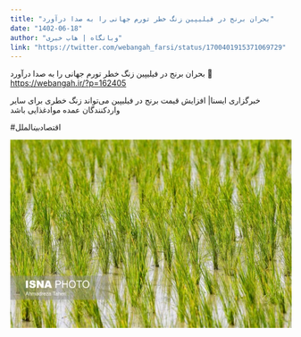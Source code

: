 ```yaml
---
title: "بحران برنج در فیلیپین زنگ خطر تورم جهانی را به صدا درآورد"
date: "1402-06-18"
author: "وبانگاه | هاب خبری"
link: "https://twitter.com/webangah_farsi/status/1700401915371069729"
---
```


بحران برنج در فیلیپین زنگ خطر تورم جهانی را به صدا درآورد
🔗 https://webangah.ir/?p=162405

خبرگزاری ایسنا| افزایش قیمت برنج در فیلیپین می‌تواند زنگ خطری برای سایر واردکنندگان عمده موادغذایی باشد

#اقتصاد*بین*الملل

![بحران برنج در فیلیپین زنگ خطر تورم جهانی را به صدا درآورد](./Berenj-Filipin.webp)
